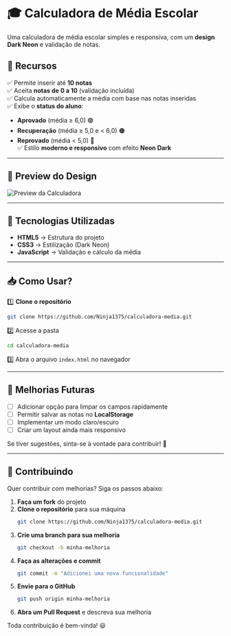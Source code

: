 # 🎓 Calculadora de Média Escolar

Uma calculadora de média escolar simples e responsiva, com um **design Dark Neon** e validação de notas.

## 📌 Recursos

✅ Permite inserir até **10 notas**  
✅ Aceita **notas de 0 a 10** (validação incluída)  
✅ Calcula automaticamente a média com base nas notas inseridas  
✅ Exibe o **status do aluno**:  
   - **Aprovado** (média ≥ 6,0) 🟢  
   - **Recuperação** (média ≥ 5,0 e < 6,0) 🟠  
   - **Reprovado** (média < 5,0) 🔴  
✅ Estilo **moderno e responsivo** com efeito **Neon Dark**  

---

## 🎨 **Preview do Design**

![Preview da Calculadora](https://via.placeholder.com/600x300/000000/0f0?text=Calculadora+Dark+Neon)  

---

## 🚀 **Tecnologias Utilizadas**

- **HTML5** → Estrutura do projeto  
- **CSS3** → Estilização (Dark Neon)  
- **JavaScript** → Validação e cálculo da média  

---

## 📥 **Como Usar?**

1️⃣ **Clone o repositório**  
```bash
git clone https://github.com/Ninja1375/calculadora-media.git
```

2️⃣ Acesse a pasta
```bash
cd calculadora-media
```

3️⃣ Abra o arquivo `index.html` no navegador

---

## 🌟 Melhorias Futuras

- [ ] Adicionar opção para limpar os campos rapidamente  
- [ ] Permitir salvar as notas no **LocalStorage**  
- [ ] Implementar um modo claro/escuro  
- [ ] Criar um layout ainda mais responsivo  

Se tiver sugestões, sinta-se à vontade para contribuir! 🚀  

---

## 🤝 Contribuindo

Quer contribuir com melhorias? Siga os passos abaixo:  

1. **Faça um fork** do projeto  
2. **Clone o repositório** para sua máquina  
   ```bash
   git clone https://github.com/Ninja1375/calculadora-media.git
   ```
3. **Crie uma branch para sua melhoria**  
   ```bash
   git checkout -b minha-melhoria
   ```
4. **Faça as alterações e commit**
   ```bash
   git commit -m "Adicionei uma nova funcionalidade"
   ```
5. **Envie para o GitHub**
   ```bash
   git push origin minha-melhoria
   ```
6. **Abra um Pull Request** e descreva sua melhoria

Toda contribuição é bem-vinda! 😃
